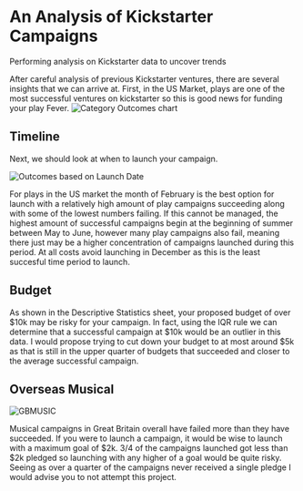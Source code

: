 # An Analysis of Kickstarter Campaigns
Performing analysis on Kickstarter data to uncover trends

After careful analysis of previous Kickstarter ventures, there are several insights that we can arrive at. 
First, in the US Market, plays are one of the most successful ventures on kickstarter so this is good news for funding your play Fever.
![Category Outcomes chart](https://user-images.githubusercontent.com/103979048/170394447-e69f237e-8710-4798-baee-340883dbab7c.png)

## Timeline
Next, we should look at when to launch your campaign.

![Outcomes based on Launch Date](https://user-images.githubusercontent.com/103979048/170395412-5823e169-b8a6-435a-b234-d0cc6b997657.png)

For plays in the US market the month of February is the best option for launch with a relatively high amount of play campaigns succeeding along with some of the lowest numbers failing. If this cannot be managed, the highest amount of successful campaigns begin at the beginning of summer between May to June, however many play campaigns also fail, meaning there just may be a higher concentration of campaigns launched during this period. 
At all costs avoid launching in December as this is the least succesful time period to launch.

## Budget
As shown in the Descriptive Statistics sheet, your proposed budget of over $10k may be risky for your campaign. In fact, using the IQR rule we can determine that a successful campaign at $10k would be an outlier in this data. I would propose trying to cut down your budget to at most around $5k as that is still in the upper quarter of budgets that succeeded and closer to the average successful campaign.

## Overseas Musical

![GBMUSIC](https://user-images.githubusercontent.com/103979048/170397962-67a2520d-c478-4345-a563-c8f210f0ad1d.png)


Musical campaigns in Great Britain overall have failed more than they have succeeded. If you were to launch a campaign, it would be wise to launch with a maximum goal of $2k. 3/4 of the campaigns launched got less than $2k pledged so launching with any higher of a goal would be quite risky. Seeing as over a quarter of the campaigns never received a single pledge I would advise you to not attempt this project.
